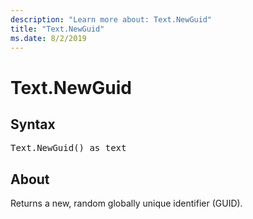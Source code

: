 ```yaml
---
description: "Learn more about: Text.NewGuid"
title: "Text.NewGuid"
ms.date: 8/2/2019
---
```

# Text.NewGuid

## Syntax

<pre>
Text.NewGuid() as text 
</pre>
  
## About  
Returns a new, random globally unique identifier (GUID).
